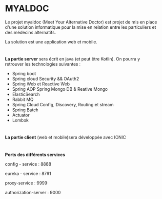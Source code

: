 # MYALDOC
Le projet myaldoc (Meet Your Alternative Doctor) est projet de mis en place d'une solution informatique pour la mise en relation entre les particuliers et des médecins alternatifs.  

La solution est une application web et mobile.  
#
**La partie server** sera écrit en java (et peut être Kotlin). 
On pourra y retrouver les technologies suivantes :  
  * Spring boot 
  * Spring cloud Security && OAuth2 
  * Spring Web et Reactive Web 
  * Spring AOP Spring Mongo DB & Reative Mongo 
  * ElasticSearch 
  * Rabbit MQ 
  * Spring Cloud Config, Discovery, Routing et stream 
  * Spring Batch 
  * Actuator 
  * Lombok 
#
**La partie client** (web et mobile)sera développée avec IONIC
#
#

**Ports des différents services**

config - service  : 8888

eureka - service  : 8761

proxy-service : 9999

authorization-server : 9000